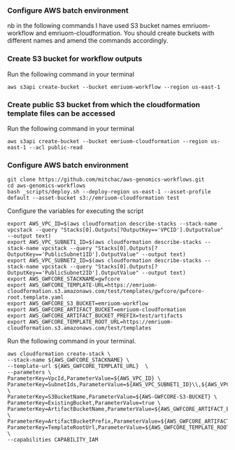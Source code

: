 ### Configure AWS batch environment

nb in the following commands I have used S3 bucket names emriuom-workflow and emriuom-cloudformation. You should create buckets with different names and amend the commands accordingly. 

### Create S3 bucket for workflow outputs

Run the following command in your terminal
```
aws s3api create-bucket --bucket emriuom-workflow --region us-east-1
```

### Create public S3 bucket from which the cloudformation template files can be accessed

Run the following command in your terminal
```
aws s3api create-bucket --bucket emriuom-cloudformation --region us-east-1 --acl public-read
```

### Configure AWS batch environment

```
git clone https://github.com/mitchac/aws-genomics-workflows.git
cd aws-genomics-workflows
bash _scripts/deploy.sh --deploy-region us-east-1 --asset-profile default --asset-bucket s3://emriuom-cloudformation test
```
Configure the variables for executing the script
```
export AWS_VPC_ID=$(aws cloudformation describe-stacks --stack-name vpcstack --query "Stacks[0].Outputs[?OutputKey=='VPCID'].OutputValue" --output text)
export AWS_VPC_SUBNET1_ID=$(aws cloudformation describe-stacks --stack-name vpcstack --query "Stacks[0].Outputs[?OutputKey=='PublicSubnet1ID'].OutputValue" --output text)
export AWS_VPC_SUBNET2_ID=$(aws cloudformation describe-stacks --stack-name vpcstack --query "Stacks[0].Outputs[?OutputKey=='PublicSubnet2ID'].OutputValue" --output text)
export AWS_GWFCORE_STACKNAME=gwfcore
export AWS_GWFCORE_TEMPLATE-URL=https://emriuom-cloudformation.s3.amazonaws.com/test/templates/gwfcore/gwfcore-root.template.yaml
export AWS_GWFCORE_S3_BUCKET=emriuom-workflow
export AWS_GWFCORE_ARTIFACT_BUCKET=emriuom-cloudformation
export AWS_GWFCORE_ARTIFACT_BUCKET_PREFIX=test/artifacts
export AWS_GWFCORE_TEMPLATE_ROOT_URL=https://emriuom-cloudformation.s3.amazonaws.com/test/templates
```

Run the following command in your terminal. 

```
aws cloudformation create-stack \
--stack-name ${AWS_GWFCORE_STACKNAME} \
--template-url ${AWS_GWFCORE_TEMPLATE_URL}  \
--parameters \
ParameterKey=VpcId,ParameterValue=${AWS_VPC_ID} \
ParameterKey=SubnetIds,ParameterValue=${AWS_VPC_SUBNET1_ID}\\,${AWS_VPC_SUBNET1_ID} \
ParameterKey=S3BucketName,ParameterValue=${AWS-GWFCORE-S3-BUCKET} \
ParameterKey=ExistingBucket,ParameterValue=true \
ParameterKey=ArtifactBucketName,ParameterValue=${AWS_GWFCORE_ARTIFACT_BUCKET} \
ParameterKey=ArtifactBucketPrefix,ParameterValue=${AWS_GWFCORE_ARTIFACT_BUCKET_PREFIX}\
ParameterKey=TemplateRootUrl,ParameterValue=${AWS_GWFCORE_TEMPLATE_ROOT_URL} \
--capabilities CAPABILITY_IAM
```
